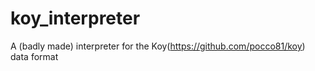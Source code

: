 # koy_interpreter
 A (badly made) interpreter for the Koy(https://github.com/pocco81/koy) data format
